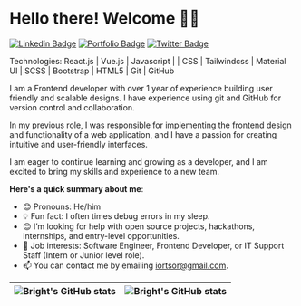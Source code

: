 # Hello there! Welcome 👋🏾

[![Linkedin Badge](https://img.shields.io/badge/-brightiortsor-blue?style=for-the-badge&logo=Linkedin&logoColor=white&link=https://www.linkedin.com/in/brightiortsor)](https://www.linkedin.com/in/brightiortsor) [![Portfolio Badge](https://img.shields.io/badge/-Portfolio-1ca0f1?style=for-the-badge&logo=brightiortsor&logoColor=white&link=https://biortsor.live)](https://biortsor.live) [![Twitter Badge](https://img.shields.io/badge/-@TheFineUncle-1ca0f1?style=for-the-badge&logo=twitter&logoColor=white&link=https://twitter.com/TheFineUncle)](https://twitter.com/TheFineUncle) 

Technologies:
React.js | Vue.js | Javascript | | CSS | Tailwindcss | Material UI | SCSS | Bootstrap | HTML5 | Git | GitHub

I am a Frontend developer with over 1 year of experience building user friendly and scalable designs. I have experience using git and GitHub for version control and collaboration.

In my previous role, I was responsible for implementing the frontend design and functionality of a web application, and I have a passion for creating intuitive and user-friendly interfaces. 

I am eager to continue learning and growing as a developer, and I am excited to bring my skills and experience to a new team.

**Here's a quick summary about me**:

- 😊 Pronouns: He/him
- 💡  Fun fact: I often times debug errors in my sleep.
- 😊 I’m looking for help with open source projects, hackathons, internships, and entry-level opportunities.
- 💼 Job interests: Software Engineer, Frontend Developer, or IT Support Staff (Intern or Junior level role).
- 📫 You can contact me by emailing iortsor@gmail.com.

| <img align="center" src="https://github-readme-stats.vercel.app/api?username=brightiortsor&show_icons=true&include_all_commits=true&hide_border=true" alt="Bright's GitHub stats" /> | <img align="center" src="https://github-readme-stats.vercel.app/api/top-langs/?username=brightiortsor&langs_count=8&layout=compact&hide_border=true" alt="Bright's GitHub stats" /> |
| ------------- | ------------- |
